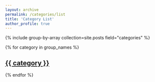 ```yaml
---
layout: archive
permalink: /categories/list
title: 'Category List'
author_profile: true
---
```


{% include group-by-array collection=site.posts field="categories" %}

{% for category in group_names %}

  <!--{% assign posts = group_items[forloop.index0] %}-->
  <h2 class="archive__subtitle"><a href="./#{{ category }}">{{ category }}</a></h2>
  
{% endfor %}
